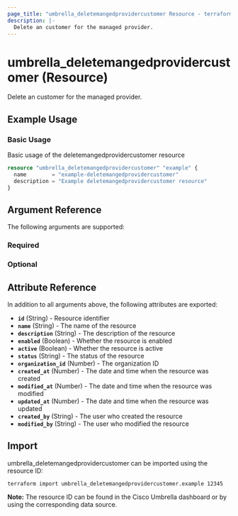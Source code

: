 ```yaml
---
page_title: "umbrella_deletemangedprovidercustomer Resource - terraform-provider-umbrella"
description: |-
  Delete an customer for the managed provider.
---
```


# umbrella_deletemangedprovidercustomer (Resource)

Delete an customer for the managed provider.

## Example Usage


### Basic Usage

Basic usage of the deletemangedprovidercustomer resource

```terraform
resource "umbrella_deletemangedprovidercustomer" "example" {
  name        = "example-deletemangedprovidercustomer"
  description = "Example deletemangedprovidercustomer resource"
}
```



## Argument Reference

The following arguments are supported:

### Required



### Optional



## Attribute Reference

In addition to all arguments above, the following attributes are exported:

- **`id`** (String) - Resource identifier
- **`name`** (String) - The name of the resource
- **`description`** (String) - The description of the resource
- **`enabled`** (Boolean) - Whether the resource is enabled
- **`active`** (Boolean) - Whether the resource is active
- **`status`** (String) - The status of the resource
- **`organization_id`** (Number) - The organization ID
- **`created_at`** (Number) - The date and time when the resource was created
- **`modified_at`** (Number) - The date and time when the resource was modified
- **`updated_at`** (Number) - The date and time when the resource was updated
- **`created_by`** (String) - The user who created the resource
- **`modified_by`** (String) - The user who modified the resource



## Import

umbrella_deletemangedprovidercustomer can be imported using the resource ID:

```shell
terraform import umbrella_deletemangedprovidercustomer.example 12345
```

**Note:** The resource ID can be found in the Cisco Umbrella dashboard or by using the corresponding data source.

